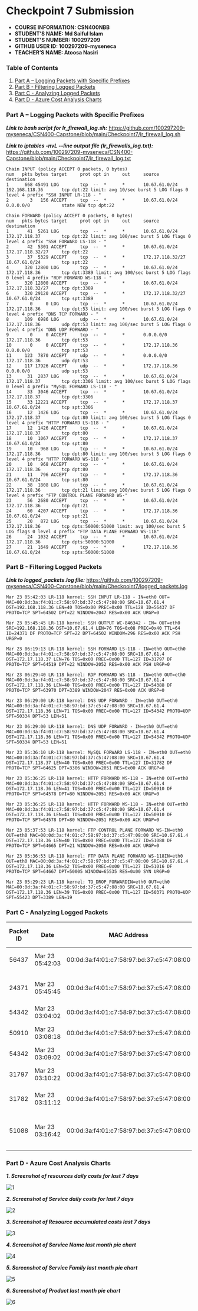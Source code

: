 # Checkpoint 7 Submission

- **COURSE INFORMATION: CSN400NBB**
- **STUDENT’S NAME: Md Saiful Islam**
- **STUDENT'S NUMBER: 100297209**
- **GITHUB USER ID: 100297209-myseneca**
- **TEACHER’S NAME: Atoosa Nasiri**

### Table of Contents

1. [Part A – Logging Packets with Specific Prefixes](#header1)
2. [Part B - Filtering Logged Packets](#header2)
3. [Part C - Analyzing Logged Packets](#header3)
4. [Part D - Azure Cost Analysis Charts](#haeder4)

### Part A – Logging Packets with Specific Prefixes

***Link to bash script for lr_firewall_log.sh:***
https://github.com/100297209-myseneca/CSN400-Capstone/blob/main/Checkpoint7/lr_firewall_log.sh

***Link to iptables -nvL --line output file (lr_firewalls_log.txt):***
https://github.com/100297209-myseneca/CSN400-Capstone/blob/main/Checkpoint7/lr_firewall_log.txt

```
Chain INPUT (policy ACCEPT 0 packets, 0 bytes)
num   pkts bytes target     prot opt in     out     source               destination
1      668 45491 LOG        tcp  --  *      *       10.67.61.0/24        192.168.118.36       tcp dpt:22 limit: avg 10/sec burst 5 LOG flags 0 level 4 prefix "SSH INPUT LR-118 - "
2        3   156 ACCEPT     tcp  --  *      *       10.67.61.0/24        0.0.0.0/0            state NEW tcp dpt:22

Chain FORWARD (policy ACCEPT 0 packets, 0 bytes)
num   pkts bytes target     prot opt in     out     source               destination
1       41  5261 LOG        tcp  --  *      *       10.67.61.0/24        172.17.118.37        tcp dpt:22 limit: avg 100/sec burst 5 LOG flags 0 level 4 prefix "SSH FORWARD LS-118 - "
2       42  5301 ACCEPT     tcp  --  *      *       10.67.61.0/24        172.17.118.32/27     tcp dpt:22
3       37  5329 ACCEPT     tcp  --  *      *       172.17.118.32/27     10.67.61.0/24        tcp spt:22
4      320 12800 LOG        tcp  --  *      *       10.67.61.0/24        172.17.118.36        tcp dpt:3389 limit: avg 100/sec burst 5 LOG flags 0 level 4 prefix "RDP FORWARD WS-118 - "
5      320 12800 ACCEPT     tcp  --  *      *       10.67.61.0/24        172.17.118.32/27     tcp dpt:3389
6      320 29120 ACCEPT     tcp  --  *      *       172.17.118.32/27     10.67.61.0/24        tcp spt:3389
7        0     0 LOG        tcp  --  *      *       10.67.61.0/24        172.17.118.36        tcp dpt:53 limit: avg 100/sec burst 5 LOG flags 0 level 4 prefix "DNS TCP FORWARD - "
8      109  6986 LOG        udp  --  *      *       10.67.61.0/24        172.17.118.36        udp dpt:53 limit: avg 100/sec burst 5 LOG flags 0 level 4 prefix "DNS UDP FORWARD - "
9        0     0 ACCEPT     tcp  --  *      *       0.0.0.0/0            172.17.118.36        tcp dpt:53
10       0     0 ACCEPT     tcp  --  *      *       172.17.118.36        0.0.0.0/0            tcp spt:53
11     123  7870 ACCEPT     udp  --  *      *       0.0.0.0/0            172.17.118.36        udp dpt:53
12     117 17926 ACCEPT     udp  --  *      *       172.17.118.36        0.0.0.0/0            udp spt:53
13      31  2837 LOG        tcp  --  *      *       10.67.61.0/24        172.17.118.37        tcp dpt:3306 limit: avg 100/sec burst 5 LOG flags 0 level 4 prefix "MySQL FORWARD LS-118 - "
14      33  3046 ACCEPT     tcp  --  *      *       10.67.61.0/24        172.17.118.37        tcp dpt:3306
15      33 12221 ACCEPT     tcp  --  *      *       172.17.118.37        10.67.61.0/24        tcp spt:3306
16      12  1426 LOG        tcp  --  *      *       10.67.61.0/24        172.17.118.37        tcp dpt:80 limit: avg 100/sec burst 5 LOG flags 0 level 4 prefix "HTTP FORWARD LS-118 - "
17      12  1426 ACCEPT     tcp  --  *      *       10.67.61.0/24        172.17.118.37        tcp dpt:80
18      10  1067 ACCEPT     tcp  --  *      *       172.17.118.37        10.67.61.0/24        tcp spt:80
19      10   968 LOG        tcp  --  *      *       10.67.61.0/24        172.17.118.36        tcp dpt:80 limit: avg 100/sec burst 5 LOG flags 0 level 4 prefix "HTTP FORWARD WS-118 - "
20      10   968 ACCEPT     tcp  --  *      *       10.67.61.0/24        172.17.118.36        tcp dpt:80
21      11   796 ACCEPT     tcp  --  *      *       172.17.118.36        10.67.61.0/24        tcp spt:80
22      38  1808 LOG        tcp  --  *      *       10.67.61.0/24        172.17.118.36        tcp dpt:21 limit: avg 100/sec burst 5 LOG flags 0 level 4 prefix "FTP CONTROL PLANE FORWARD WS-"
23      56  2680 ACCEPT     tcp  --  *      *       10.67.61.0/24        172.17.118.36        tcp dpt:21
24      60  4207 ACCEPT     tcp  --  *      *       172.17.118.36        10.67.61.0/24        tcp spt:21
25      20   872 LOG        tcp  --  *      *       10.67.61.0/24        172.17.118.36        tcp dpts:50000:51000 limit: avg 100/sec burst 5 LOG flags 0 level 4 prefix "FTP DATA PLANE FORWARD WS-118"
26      24  1032 ACCEPT     tcp  --  *      *       10.67.61.0/24        172.17.118.36        tcp dpts:50000:51000
27      21  1649 ACCEPT     tcp  --  *      *       172.17.118.36        10.67.61.0/24        tcp spts:50000:51000

```

### Part B - Filtering Logged Packets

***Link to logged_packets.log file:***
https://github.com/100297209-myseneca/CSN400-Capstone/blob/main/Checkpoint7/logged_packets.log

```
Mar 23 05:42:03 LR-118 kernel: SSH INPUT LR-118 - IN=eth0 OUT= MAC=00:0d:3a:f4:01:c7:58:97:bd:37:c5:47:08:00 SRC=10.67.61.4 DST=192.168.118.36 LEN=40 TOS=0x00 PREC=0x00 TTL=128 ID=56437 DF PROTO=TCP SPT=64502 DPT=22 WINDOW=2047 RES=0x00 ACK URGP=0

Mar 23 05:45:45 LR-118 kernel: SSH OUTPUT WC-846342 - IN= OUT=eth0 SRC=192.168.118.36 DST=10.67.61.4 LEN=76 TOS=0x08 PREC=0x40 TTL=64 ID=24371 DF PROTO=TCP SPT=22 DPT=64502 WINDOW=296 RES=0x00 ACK PSH URGP=0

Mar 23 06:19:13 LR-118 kernel: SSH FORWARD LS-118 - IN=eth0 OUT=eth0 MAC=00:0d:3a:f4:01:c7:58:97:bd:37:c5:47:08:00 SRC=10.67.61.4 DST=172.17.118.37 LEN=76 TOS=0x00 PREC=0x00 TTL=127 ID=31797 DF PROTO=TCP SPT=64519 DPT=22 WINDOW=2052 RES=0x00 ACK PSH URGP=0

Mar 23 06:29:40 LR-118 kernel: RDP FORWARD WS-118 - IN=eth0 OUT=eth0 MAC=00:0d:3a:f4:01:c7:58:97:bd:37:c5:47:08:00 SRC=10.67.61.4 DST=172.17.118.36 LEN=40 TOS=0x00 PREC=0x00 TTL=127 ID=54388 DF PROTO=TCP SPT=63970 DPT=3389 WINDOW=2047 RES=0x00 ACK URGP=0

Mar 23 06:29:00 LR-118 kernel: DNS UDP FORWARD - IN=eth0 OUT=eth0 MAC=00:0d:3a:f4:01:c7:58:97:bd:37:c5:47:08:00 SRC=10.67.61.4 DST=172.17.118.36 LEN=71 TOS=0x00 PREC=0x00 TTL=127 ID=54342 PROTO=UDP SPT=50334 DPT=53 LEN=51

Mar 23 06:29:00 LR-118 kernel: DNS UDP FORWARD - IN=eth0 OUT=eth0 MAC=00:0d:3a:f4:01:c7:58:97:bd:37:c5:47:08:00 SRC=10.67.61.4 DST=172.17.118.36 LEN=71 TOS=0x00 PREC=0x00 TTL=127 ID=54342 PROTO=UDP SPT=50334 DPT=53 LEN=51

Mar 23 05:36:10 LR-118 kernel: MySQL FORWARD LS-118 - IN=eth0 OUT=eth0 MAC=00:0d:3a:f4:01:c7:58:97:bd:37:c5:47:08:00 SRC=10.67.61.4 DST=172.17.118.37 LEN=40 TOS=0x00 PREC=0x00 TTL=127 ID=31782 DF PROTO=TCP SPT=64625 DPT=3306 WINDOW=2051 RES=0x00 ACK URGP=0

Mar 23 05:36:25 LR-118 kernel: HTTP FORWARD WS-118 - IN=eth0 OUT=eth0 MAC=00:0d:3a:f4:01:c7:58:97:bd:37:c5:47:08:00 SRC=10.67.61.4 DST=172.17.118.36 LEN=41 TOS=0x00 PREC=0x00 TTL=127 ID=50910 DF PROTO=TCP SPT=64578 DPT=80 WINDOW=2051 RES=0x00 ACK URGP=0

Mar 23 05:36:25 LR-118 kernel: HTTP FORWARD WS-118 - IN=eth0 OUT=eth0 MAC=00:0d:3a:f4:01:c7:58:97:bd:37:c5:47:08:00 SRC=10.67.61.4 DST=172.17.118.36 LEN=41 TOS=0x00 PREC=0x00 TTL=127 ID=50910 DF PROTO=TCP SPT=64578 DPT=80 WINDOW=2051 RES=0x00 ACK URGP=0

Mar 23 05:37:53 LR-118 kernel: FTP CONTROL PLANE FORWARD WS-IN=eth0 OUT=eth0 MAC=00:0d:3a:f4:01:c7:58:97:bd:37:c5:47:08:00 SRC=10.67.61.4 DST=172.17.118.36 LEN=40 TOS=0x00 PREC=0x00 TTL=127 ID=51088 DF PROTO=TCP SPT=64665 DPT=21 WINDOW=2050 RES=0x00 ACK URGP=0

Mar 23 05:36:53 LR-118 kernel: FTP DATA PLANE FORWARD WS-118IN=eth0 OUT=eth0 MAC=00:0d:3a:f4:01:c7:58:97:bd:37:c5:47:08:00 SRC=10.67.61.4 DST=172.17.118.36 LEN=52 TOS=0x00 PREC=0x00 TTL=127 ID=51016 DF PROTO=TCP SPT=64667 DPT=50005 WINDOW=65535 RES=0x00 SYN URGP=0

Mar 23 05:29:23 LR-118 kernel: TO_DROP_FORWARDIN=eth0 OUT=eth0 MAC=00:0d:3a:f4:01:c7:58:97:bd:37:c5:47:08:00 SRC=10.67.61.4 DST=172.17.118.36 LEN=39 TOS=0x00 PREC=0x00 TTL=127 ID=50371 PROTO=UDP SPT=55423 DPT=3389 LEN=19

```
### Part C - Analyzing Logged Packets


| Packet ID | Date | MAC Address | Protocol | Source Address | Dest. Address | Source Port | Dest. Port | Packet Length | LOG Prefix | Time To Live |
|-|-|-|-|-|-|-|-|-|-|-|
| 56437 | Mar 23 05:42:03 | 00:0d:3a:f4:01:c7:58:97:bd:37:c5:47:08:00  | TCP | 10.67.61.4 | 192.168.118.36 | 64502 | 22 | 40 | SSH INPUT LR-118   | 128 |
| 24371 | Mar 23 05:45:45 | 00:0d:3a:f4:01:c7:58:97:bd:37:c5:47:08:00  | TCP | 192.168.118.36 | 10.67.61.4  | 22 | 64502 | 76 | SSH OUTPUT WC-846407  | 64 |
| 54342 | Mar 23 03:04:02 | 00:0d:3a:f4:01:c7:58:97:bd:37:c5:47:08:00 | UDP | 10.67.61.4 | 172.17.118.36 | 50334 | 53 | 51 | DNS UDP FORWARD  | 127 |
| 50910 | Mar 23 03:08:18 | 00:0d:3a:f4:01:c7:58:97:bd:37:c5:47:08:00 | TCP | 10.67.61.4 | 172.17.118.36 | 64578  | 80 | 41 | HTTP FORWARD WS-118  | 127 |
| 54342 | Mar 23 03:09:02 | 00:0d:3a:f4:01:c7:58:97:bd:37:c5:47:08:00 | UDP | 10.67.61.4 | 172.17.118.36 | 50334 | 53 | 51 | DNS UDP FORWARD  | 127 |
| 31797 | Mar 23 03:10:22 | 00:0d:3a:f4:01:c7:58:97:bd:37:c5:47:08:00 | TCP | 10.67.61.4 | 172.17.118.37 | 64519 | 22 | 76 | SSH FORWARD LS-118  | 127 |
| 31782 | Mar 23 03:11:12 | 00:0d:3a:f4:01:c7:58:97:bd:37:c5:47:08:00 | TCP | 10.67.61.4 | 172.17.118.37 | 64625| 3306 | 40 | MySQL FORWARD LS-118  | 127 |
| 51088 | Mar 23 03:16:42 | 00:0d:3a:f4:01:c7:58:97:bd:37:c5:47:08:00 | TCP | 10.67.61.4 | 172.17.118.36 | 64665  | 21 | 40 | FTP CONTROL PLANE FORWARD WS-118  | 127 |


### Part D - Azure Cost Analysis Charts
***1. Screenshot of resources daily costs for last 7 days***

![1](https://user-images.githubusercontent.com/122843163/228472459-67cb43b1-a94a-4c9a-a5c9-ed794d821487.png)

***2. Screenshot of Service daily costs for last 7 days***

![2](https://user-images.githubusercontent.com/122843163/228472570-cc2f5a38-d40d-47aa-8e9a-d7dcc592a25f.png)

***3. Screenshot of Resource accumulated costs last 7 days*** 

![3](https://user-images.githubusercontent.com/122843163/228472613-4dc8bb0f-eb42-4acf-a173-2a62eb077678.png)

***4. Screenshot of Service Name last month pie chart***

![4](https://user-images.githubusercontent.com/122843163/228472660-202aeeb3-2ed6-4f2e-adf4-b4ace5740759.png)

***5. Screenshot of Service Family last month pie chart***

![5](https://user-images.githubusercontent.com/122843163/228472680-b7bf9548-9218-4489-a5c5-6bcc785d4cb5.png)

***6. Screenshot of Product last month pie chart***

![6](https://user-images.githubusercontent.com/122843163/228472710-08b7c6d2-63eb-4d74-9d60-acf5edcbaeec.png)




